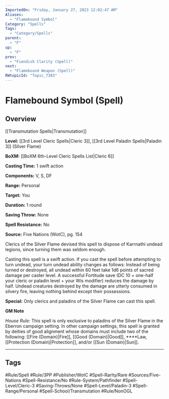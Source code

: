 ```yaml
---
ImportedOn: "Friday, January 27, 2023 12:02:47 AM"
Aliases:
  - "Flamebound Symbol"
Category: "Spells"
Tags:
  - "Category/Spells"
parent:
  - "F"
up:
  - "F"
prev:
  - "Fiendish Clarity (Spell)"
next:
  - "Flamebound Weapon (Spell)"
RWtopicId: "Topic_7383"
---
```

# Flamebound Symbol (Spell)
## Overview
[[Transmutation Spells|Transmutation]]

**Level:** [[3rd Level Cleric Spells|Cleric 3]], [[3rd Level Paladin Spells|Paladin 3]] (Silver Flame)

**BoXM:** [[BoXM 6th-Level Cleric Spells List|Cleric 6]]

**Casting Time:** 1 swift action

**Components:** V, S, DF

**Range:** Personal

**Target:** You

**Duration:** 1 round

**Saving Throw:** None

**Spell Resistance:** No

**Source:** Five Nations (WotC), pg. 154

Clerics of the Silver Flame devised this spell to dispose of Karrnathi undead legions, since turning them was seldom enough.

Casting this spell is a swift action. If you cast the spell before attempting to turn undead, your turn undead ability changes as follows: Instead of being turned or destroyed, all undead within 60 feet take 1d6 points of sacred damage per caster level. A successful Fortitude save (DC 10 + one-half your cleric or paladin level + your Wis modifier) reduces the damage by half. Undead creatures destroyed by the damage are utterly consumed in silvery fire, leaving nothing behind except their possessions.

**Special:** Only clerics and paladins of the Silver Flame can cast this spell.

**GM Note**

*House Rule:* This spell is only exclusive to paladins of the Silver Flame in the Eberron campaign setting. In other campaign settings, this spell is granted by deities of good alignment whose domains must include two of the following: [[Fire (Domain)|Fire]], [[Good (Domain)|Good]], ****Law, [[Protection (Domain)|Protection]], and/or [[Sun (Domain)|Sun]].


---
## Tags
#Rule/Spell #Rule/3PP #Publisher/WotC #Spell-Rarity/Rare #Sources/Five-Nations #Spell-Resistance/No #Rule-System/Pathfinder #Spell-Level/Cleric-3 #Saving-Throws/None #Spell-Level/Paladin-3 #Spell-Range/Personal #Spell-School/Transmutation #Rule/NonOGL

